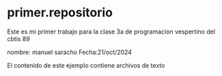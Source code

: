 # primer.repositorio

Este es mi primer trabajo para la clase
3a de programacion vespertino del cbtis 89

nombre: manuel saracho
Fecha:21/oct/2024

El contenido de este ejemplo contiene archivos de texto

